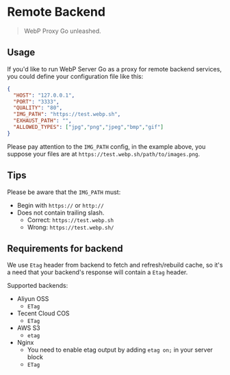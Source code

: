 # Remote Backend

> WebP Proxy Go unleashed.

## Usage

If you'd like to run WebP Server Go as a proxy for remote backend services, you could define your configuration file like this:

```json
{
  "HOST": "127.0.0.1",
  "PORT": "3333",
  "QUALITY": "80",
  "IMG_PATH": "https://test.webp.sh",
  "EXHAUST_PATH": "",
  "ALLOWED_TYPES": ["jpg","png","jpeg","bmp","gif"]
}
```

Please pay attention to the `IMG_PATH` config, in the example above, you suppose your files are at `https://test.webp.sh/path/to/images.png`.

## Tips

Please be aware that the `IMG_PATH` must:

* Begin with `https://` or `http://`
* Does not contain trailing slash.
	* Correct: `https://test.webp.sh`
	* Wrong: `https://test.webp.sh/`

## Requirements for backend

We use `Etag` header from backend to fetch and refresh/rebuild cache, so it's a need that your backend's response will contain a `Etag` header.

Supported backends:

* Aliyun OSS
	* `ETag`
* Tecent Cloud COS
	* `ETag`
* AWS S3
	* `etag`
* Nginx
	* You need to enable etag output by adding `etag on;` in your server block
	* `ETag`
